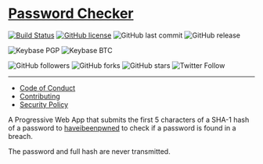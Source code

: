 # [Password Checker](https://stupefied-franklin-e519bf.netlify.com/)
[![Build Status](https://travis-ci.org/shgysk8zer0/password-checker.svg?branch=master)](https://travis-ci.org/shgysk8zer0/password-checker)
[![GitHub license](https://img.shields.io/github/license/shgysk8zer0/password-checker.svg)](https://github.com/shgysk8zer0/password-checker/blob/master/LICENSE)
![GitHub last commit](https://img.shields.io/github/last-commit/shgysk8zer0/password-checker.svg)
![GitHub release](https://img.shields.io/github/release/shgysk8zer0/password-checker.svg)

![Keybase PGP](https://img.shields.io/keybase/pgp/shgysk8zer0.svg)
![Keybase BTC](https://img.shields.io/keybase/btc/shgysk8zer0.svg)

![GitHub followers](https://img.shields.io/github/followers/shgysk8zer0.svg?style=social)
![GitHub forks](https://img.shields.io/github/forks/shgysk8zer0/password-checker.svg?style=social)
![GitHub stars](https://img.shields.io/github/stars/shgysk8zer0/password-checker.svg?style=social)
![Twitter Follow](https://img.shields.io/twitter/follow/shgysk8zer0.svg?style=social)
- - - 

- [Code of Conduct](./.github/CODE_OF_CONDUCT.md)
- [Contributing](./.github/CONTRIBUTING.md)
- [Security Policy](./.github/SECURITY.md)

A Progressive Web App that submits the first 5 characters of a SHA-1 hash of a password
to [haveibeenpwned](https://haveibeenpwned.com/) to check if a password is found in
a breach.

The password and full hash are never transmitted.
